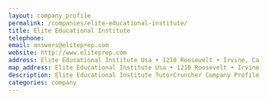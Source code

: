 ```yaml
---
layout: company_profile
permalink: /companies/elite-educational-institute/
title: Elite Educational Institute
telephone: 
email: answers@eliteprep.com
website: http://www.eliteprep.com
address: Elite Educational Institute Usa • 1210 Roosevelt • Irvine, Ca
map_address: Elite Educational Institute Usa • 1210 Roosevelt • Irvine, Ca
description: Elite Educational Institute TutorCruncher Company Profile
categories: company
---
```


